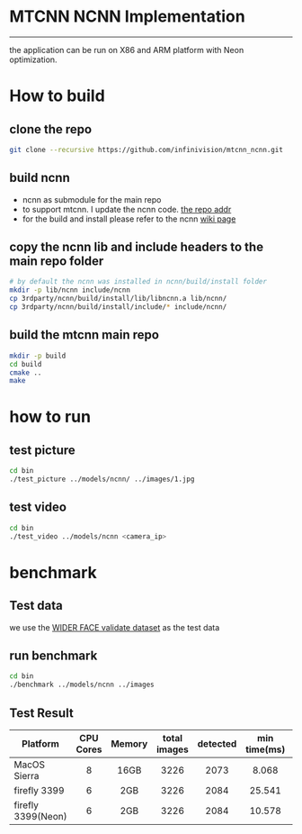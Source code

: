 # MTCNN NCNN Implementation
-----------------------------
the application can be run on X86 and ARM platform with Neon optimization.

# How to build
## clone the repo
```sh
git clone --recursive https://github.com/infinivision/mtcnn_ncnn.git
```

## build ncnn
* ncnn as submodule for the main repo
* to support mtcnn. I update the ncnn code. [the repo addr](https://github.com/infinivision/ncnn.git) 
* for the build and install please refer to the ncnn [wiki page](https://github.com/Tencent/ncnn/wiki/how-to-build)

## copy the ncnn lib and include headers to the main repo folder
```sh
# by default the ncnn was installed in ncnn/build/install folder
mkdir -p lib/ncnn include/ncnn
cp 3rdparty/ncnn/build/install/lib/libncnn.a lib/ncnn/
cp 3rdparty/ncnn/build/install/include/* include/ncnn/
```

## build the mtcnn main repo
```sh
mkdir -p build
cd build
cmake ..
make
```

# how to run
## test picture
```sh
cd bin
./test_picture ../models/ncnn/ ../images/1.jpg
```
## test video
```sh
cd bin
./test_video ../models/ncnn <camera_ip>
```

# benchmark
## Test data
we use the [WIDER FACE validate dataset](http://mmlab.ie.cuhk.edu.hk/projects/WIDERFace/) as the test data

## run benchmark
```sh
cd bin
./benchmark ../models/ncnn ../images
```

## Test Result
| Platform   | CPU Cores |  Memory  |  total images |   detected   |  min time(ms) | max time(ms) | avg time(ms) |
| --------   | :-----:    | :----:   | :----:        |    :----:    |    :----:  | :----:    | :----:    |
| MacOS Sierra | 8    |   16GB  |   3226     |  2073     |   8.068    |   287.446    |   47.03      |
| firefly 3399 | 6    |   2GB     |   3226       |   2084      |   25.541     |   4437.42    |    351.578    |
| firefly 3399(Neon) | 6    |   2GB     |   3226       |   2084      |   10.578     |   1325.09    |   157.908   |

